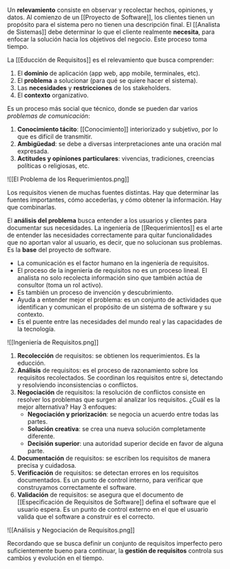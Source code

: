Un **relevamiento** consiste en observar y recolectar hechos, opiniones, y datos. Al comienzo de un [[Proyecto de Software]], los clientes tienen un propósito para el sistema pero no tienen una descripción final. El [[Analista de Sistemas]] debe determinar lo que el cliente realmente **necesita**, para enfocar la solución hacia los objetivos del negocio. Este proceso toma tiempo.

La [[Educción de Requisitos]] es el relevamiento que busca comprender:

1. El **dominio** de aplicación (app web, app mobile, terminales, etc).
2. El **problema** a solucionar (para qué se quiere hacer el sistema).
3. Las **necesidades** y **restricciones** de los stakeholders.
4. El **contexto** organizativo.

Es un proceso más social que técnico, donde se pueden dar varios *problemas de comunicación*:

1. **Conocimiento tácito**: [[Conocimiento]] interiorizado y subjetivo, por lo que es difícil de transmitir.
2. **Ambigüedad**: se debe a diversas interpretaciones ante una oración mal expresada.
3. **Actitudes y opiniones particulares**: vivencias, tradiciones, creencias políticas o religiosas, etc.

![[El Problema de los Requerimientos.png]]

Los requisitos vienen de muchas fuentes distintas. Hay que determinar las fuentes importantes, cómo accederlas, y cómo obtener la información. Hay que combinarlas. 

El **análisis del problema** busca entender a los usuarios y clientes para documentar sus necesidades. La ingeniería de [[Requerimientos]] es el arte de entender las necesidades correctamente para quitar funcionalidades que no aportan valor al usuario, es decir, que no solucionan sus problemas. Es la **base** del proyecto de software.

- La comunicación es el factor humano en la ingeniería de requisitos. 
- El proceso de la ingeniería de requisitos no es un proceso lineal. El analista no solo recolecta información sino que también actúa de consultor (toma un rol activo).
- Es también un proceso de invención y descubrimiento.
- Ayuda a entender mejor el problema: es un conjunto de actividades que identifican y comunican el propósito de un sistema de software y su contexto.
- Es el puente entre las necesidades del mundo real y las capacidades de la tecnología.

![[Ingeniería de Requisitos.png]]

1. **Recolección** de requisitos: se obtienen los requerimientos. Es la educción.
2. **Análisis** de requisitos: es el proceso de razonamiento sobre los requisitos recolectados. Se coordinan los requisitos entre si, detectando y resolviendo inconsistencias o conflictos.
3. **Negociación** de requisitos: la resolución de conflictos consiste en resolver los problemas que surgen al analizar los requisitos. ¿Cuál es la mejor alternativa? Hay 3 enfoques:
	- **Negociación y priorización**: se negocia un acuerdo entre todas las partes.
	- **Solución creativa**: se crea una nueva solución completamente diferente.
	- **Decisión superior**: una autoridad superior decide en favor de alguna parte.
4. **Documentación** de requisitos: se escriben los requisitos de manera precisa y cuidadosa.
5. **Verificación** de requisitos: se detectan errores en los requisitos documentados. Es un punto de control interno, para verificar que construyamos correctamente el software.
6. **Validación** de requisitos: se asegura que el documento de [[Especificación de Requisitos de Software]] defina el software que el usuario espera. Es un punto de control externo en el que el usuario valida que el software a construir es el correcto.

![[Análisis y Negociación de Requisitos.png]]

Recordando que se busca definir un conjunto de requisitos imperfecto pero suficientemente bueno para continuar, la **gestión de requisitos** controla sus cambios y evolución en el tiempo.
